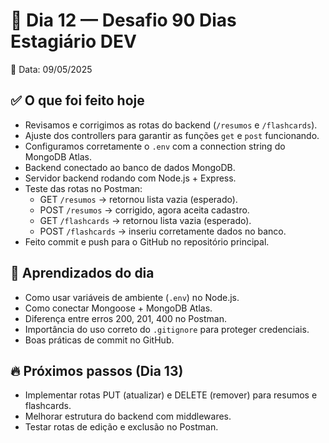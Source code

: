 # 📒 Dia 12 — Desafio 90 Dias Estagiário DEV

📅 Data: 09/05/2025

## ✅ O que foi feito hoje

- Revisamos e corrigimos as rotas do backend (`/resumos` e `/flashcards`).
- Ajuste dos controllers para garantir as funções `get` e `post` funcionando.
- Configuramos corretamente o `.env` com a connection string do MongoDB Atlas.
- Backend conectado ao banco de dados MongoDB.
- Servidor backend rodando com Node.js + Express.
- Teste das rotas no Postman:
  - GET `/resumos` → retornou lista vazia (esperado).
  - POST `/resumos` → corrigido, agora aceita cadastro.
  - GET `/flashcards` → retornou lista vazia (esperado).
  - POST `/flashcards` → inseriu corretamente dados no banco.
- Feito commit e push para o GitHub no repositório principal.

## 📌 Aprendizados do dia

- Como usar variáveis de ambiente (`.env`) no Node.js.
- Como conectar Mongoose + MongoDB Atlas.
- Diferença entre erros 200, 201, 400 no Postman.
- Importância do uso correto do `.gitignore` para proteger credenciais.
- Boas práticas de commit no GitHub.

## 🔥 Próximos passos (Dia 13)

- Implementar rotas PUT (atualizar) e DELETE (remover) para resumos e flashcards.
- Melhorar estrutura do backend com middlewares.
- Testar rotas de edição e exclusão no Postman.
